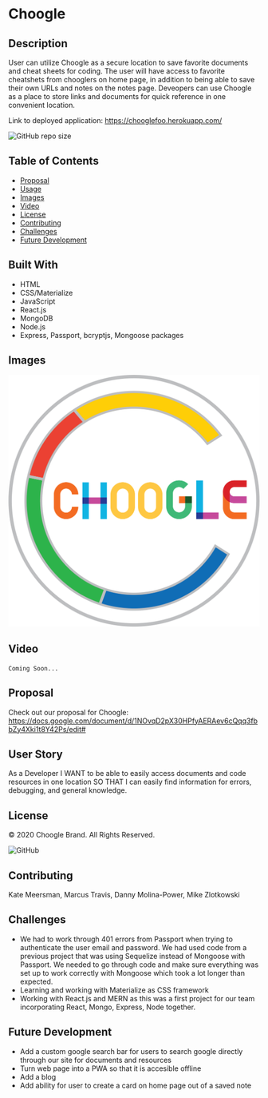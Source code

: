 # Choogle

  ## Description
  User can utilize Choogle as a secure location to save favorite documents and cheat sheets for coding.  The user will have access to favorite cheatshets from chooglers on home page, in addition to being able to save their own URLs and notes on the notes page. Deveopers can use Choogle as a place to store links and documents for quick reference in one convenient location.
  

  Link to deployed application: https://chooglefoo.herokuapp.com/

  ![GitHub repo size](https://img.shields.io/github/repo-size/kmeersman624/Choogle)

  ## Table of Contents
  * [Proposal](#proposal)
  * [Usage](#usage)
  * [Images](#images)
  * [Video](#video)
  * [License](#license)
  * [Contributing](#contributing)
  * [Challenges](#challenges) 
  * [Future Development](#future_development)

  ## Built With
  * HTML
  * CSS/Materialize
  * JavaScript
  * React.js
  * MongoDB
  * Node.js
  * Express, Passport, bcryptjs, Mongoose packages
  
  ## Images

  ![image of logo](/client/src/images/chooglelogo.png)

  ## Video
    Coming Soon...
    
  ## Proposal
  Check out our proposal for Choogle: https://docs.google.com/document/d/1NOvqD2pX30HPfyAERAev6cQqq3fbbZy4Xki1t8Y42Ps/edit#

  ## User Story
  As a Developer
  I WANT to be able to easily access documents and code resources in one location
  SO THAT I can easily find information for errors, debugging, and general knowledge.

  ## License
  © 2020 Choogle Brand. All Rights Reserved.

  ![GitHub](https://img.shields.io/github/license/kmeersman624/Choogle)

  ## Contributing
  Kate Meersman, Marcus Travis, Danny Molina-Power, Mike Zlotkowski

  ## Challenges
  * We had to work through 401 errors from Passport when trying to authenticate the user email and password.  We had used code from a previous project that was using Sequelize instead of Mongoose with Passport.  We needed to go through code and make sure everything was set up to work correctly with Mongoose which took a lot longer than expected.
  * Learning and working with Materialize as CSS framework
  * Working with React.js and MERN as this was a first project for our team incorporating React, Mongo, Express, Node together.

  ## Future Development
  * Add a custom google search bar for users to search google directly through our site for documents and resources
  * Turn web page into a PWA so that it is accesible offline
  * Add a blog
  * Add ability for user to create a card on home page out of a saved note